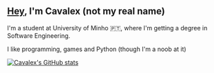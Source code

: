 ## [Hey](https://www.youtube.com/watch?v=oHg5SJYRHA0), I'm Cavalex (not my real name)

I'm a student at University of Minho 🇵🇹, where I'm getting a degree in Software Engineering.

I like programming, games and Python (though I'm a noob at it)

[![Cavalex's GitHub stats](https://github-readme-stats.vercel.app/api?username=Cavalex&show_icons=true&theme=gruvbox)](https://github.com/anuraghazra/github-readme-stats)
